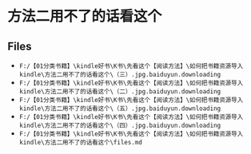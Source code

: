 # 方法二用不了的话看这个

## Files

- `F:/【01分类书籍】\kindle好书\K书\先看这个【阅读方法】\如何把书籍资源导入kindle\方法二用不了的话看这个\（三）.jpg.baiduyun.downloading`
- `F:/【01分类书籍】\kindle好书\K书\先看这个【阅读方法】\如何把书籍资源导入kindle\方法二用不了的话看这个\（二）.jpg.baiduyun.downloading`
- `F:/【01分类书籍】\kindle好书\K书\先看这个【阅读方法】\如何把书籍资源导入kindle\方法二用不了的话看这个\（五）.jpg.baiduyun.downloading`
- `F:/【01分类书籍】\kindle好书\K书\先看这个【阅读方法】\如何把书籍资源导入kindle\方法二用不了的话看这个\（四）.jpg.baiduyun.downloading`
- `F:/【01分类书籍】\kindle好书\K书\先看这个【阅读方法】\如何把书籍资源导入kindle\方法二用不了的话看这个\files.md`
